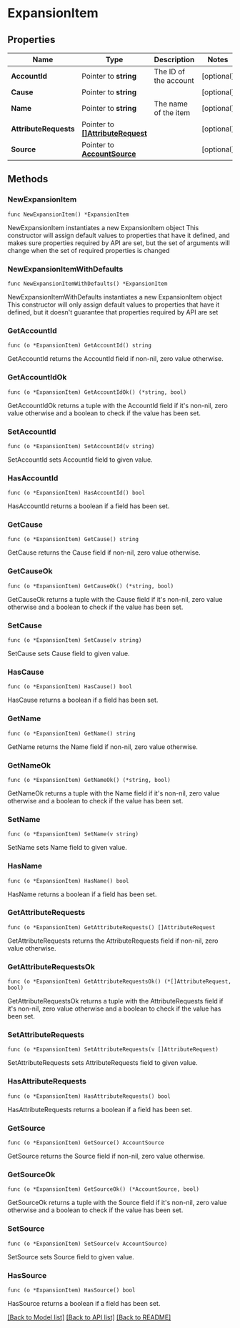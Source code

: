 # ExpansionItem

## Properties

Name | Type | Description | Notes
------------ | ------------- | ------------- | -------------
**AccountId** | Pointer to **string** | The ID of the account | [optional] 
**Cause** | Pointer to **string** |  | [optional] 
**Name** | Pointer to **string** | The name of the item | [optional] 
**AttributeRequests** | Pointer to [**[]AttributeRequest**](AttributeRequest.md) |  | [optional] 
**Source** | Pointer to [**AccountSource**](AccountSource.md) |  | [optional] 

## Methods

### NewExpansionItem

`func NewExpansionItem() *ExpansionItem`

NewExpansionItem instantiates a new ExpansionItem object
This constructor will assign default values to properties that have it defined,
and makes sure properties required by API are set, but the set of arguments
will change when the set of required properties is changed

### NewExpansionItemWithDefaults

`func NewExpansionItemWithDefaults() *ExpansionItem`

NewExpansionItemWithDefaults instantiates a new ExpansionItem object
This constructor will only assign default values to properties that have it defined,
but it doesn't guarantee that properties required by API are set

### GetAccountId

`func (o *ExpansionItem) GetAccountId() string`

GetAccountId returns the AccountId field if non-nil, zero value otherwise.

### GetAccountIdOk

`func (o *ExpansionItem) GetAccountIdOk() (*string, bool)`

GetAccountIdOk returns a tuple with the AccountId field if it's non-nil, zero value otherwise
and a boolean to check if the value has been set.

### SetAccountId

`func (o *ExpansionItem) SetAccountId(v string)`

SetAccountId sets AccountId field to given value.

### HasAccountId

`func (o *ExpansionItem) HasAccountId() bool`

HasAccountId returns a boolean if a field has been set.

### GetCause

`func (o *ExpansionItem) GetCause() string`

GetCause returns the Cause field if non-nil, zero value otherwise.

### GetCauseOk

`func (o *ExpansionItem) GetCauseOk() (*string, bool)`

GetCauseOk returns a tuple with the Cause field if it's non-nil, zero value otherwise
and a boolean to check if the value has been set.

### SetCause

`func (o *ExpansionItem) SetCause(v string)`

SetCause sets Cause field to given value.

### HasCause

`func (o *ExpansionItem) HasCause() bool`

HasCause returns a boolean if a field has been set.

### GetName

`func (o *ExpansionItem) GetName() string`

GetName returns the Name field if non-nil, zero value otherwise.

### GetNameOk

`func (o *ExpansionItem) GetNameOk() (*string, bool)`

GetNameOk returns a tuple with the Name field if it's non-nil, zero value otherwise
and a boolean to check if the value has been set.

### SetName

`func (o *ExpansionItem) SetName(v string)`

SetName sets Name field to given value.

### HasName

`func (o *ExpansionItem) HasName() bool`

HasName returns a boolean if a field has been set.

### GetAttributeRequests

`func (o *ExpansionItem) GetAttributeRequests() []AttributeRequest`

GetAttributeRequests returns the AttributeRequests field if non-nil, zero value otherwise.

### GetAttributeRequestsOk

`func (o *ExpansionItem) GetAttributeRequestsOk() (*[]AttributeRequest, bool)`

GetAttributeRequestsOk returns a tuple with the AttributeRequests field if it's non-nil, zero value otherwise
and a boolean to check if the value has been set.

### SetAttributeRequests

`func (o *ExpansionItem) SetAttributeRequests(v []AttributeRequest)`

SetAttributeRequests sets AttributeRequests field to given value.

### HasAttributeRequests

`func (o *ExpansionItem) HasAttributeRequests() bool`

HasAttributeRequests returns a boolean if a field has been set.

### GetSource

`func (o *ExpansionItem) GetSource() AccountSource`

GetSource returns the Source field if non-nil, zero value otherwise.

### GetSourceOk

`func (o *ExpansionItem) GetSourceOk() (*AccountSource, bool)`

GetSourceOk returns a tuple with the Source field if it's non-nil, zero value otherwise
and a boolean to check if the value has been set.

### SetSource

`func (o *ExpansionItem) SetSource(v AccountSource)`

SetSource sets Source field to given value.

### HasSource

`func (o *ExpansionItem) HasSource() bool`

HasSource returns a boolean if a field has been set.


[[Back to Model list]](../README.md#documentation-for-models) [[Back to API list]](../README.md#documentation-for-api-endpoints) [[Back to README]](../README.md)


